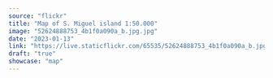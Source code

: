 ```yaml
---
source: "flickr"
title: "Map of S. Miguel island 1:50.000"
image: "52624888753_4b1f0a090a_b.jpg.jpg"
date: "2023-01-13"
link: "https://live.staticflickr.com/65535/52624888753_4b1f0a090a_b.jpg"
draft: "true"
showcase: "map"
---
```

